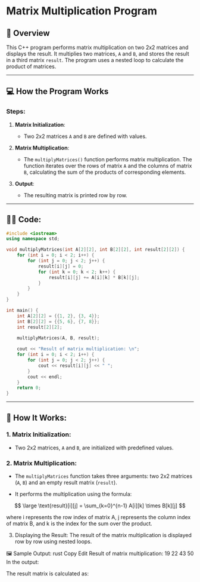 # Matrix Multiplication Program

## 📝 **Overview**

This C++ program performs matrix multiplication on two 2x2 matrices and displays the result. It multiplies two matrices, `A` and `B`, and stores the result in a third matrix `result`. The program uses a nested loop to calculate the product of matrices.

---

## 💻 **How the Program Works**

### **Steps**:
1. **Matrix Initialization**:
   - Two 2x2 matrices `A` and `B` are defined with values.
   
2. **Matrix Multiplication**:
   - The `multiplyMatrices()` function performs matrix multiplication. The function iterates over the rows of matrix `A` and the columns of matrix `B`, calculating the sum of the products of corresponding elements.
   
3. **Output**:
   - The resulting matrix is printed row by row.

---

## 🧑‍💻 **Code**:

```cpp
#include <iostream>
using namespace std;

void multiplyMatrices(int A[2][2], int B[2][2], int result[2][2]) {
    for (int i = 0; i < 2; i++) {
        for (int j = 0; j < 2; j++) {
            result[i][j] = 0;
            for (int k = 0; k < 2; k++) {
                result[i][j] += A[i][k] * B[k][j];
            }
        }
    }
}

int main() {
    int A[2][2] = {{1, 2}, {3, 4}};
    int B[2][2] = {{5, 6}, {7, 8}};
    int result[2][2];
    
    multiplyMatrices(A, B, result);

    cout << "Result of matrix multiplication: \n";
    for (int i = 0; i < 2; i++) {
        for (int j = 0; j < 2; j++) {
            cout << result[i][j] << " ";
        }
        cout << endl;
    }
    return 0;
}
```

---
## 🚀 How It Works:
### 1. Matrix Initialization:
- Two 2x2 matrices, `A` and `B`, are initialized with predefined values.

### 2. Matrix Multiplication:
- The `multiplyMatrices` function takes three arguments: two 2x2 matrices (`A`, `B`) and an empty result matrix (`result`).

- It performs the multiplication using the formula:

$$
\large \text{result}[i][j] = \sum_{k=0}^{n-1} A[i][k] \times B[k][j]
$$


​where i represents the row index of matrix A, j represents the column index of matrix B, and k is the index for the sum over the product.

3. Displaying the Result:
The result of the matrix multiplication is displayed row by row using nested loops.

🖼️ Sample Output:
rust
Copy
Edit
Result of matrix multiplication: 
19 22 
43 50
In the output:

The result matrix is calculated as:
